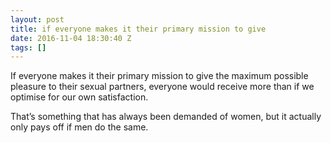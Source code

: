 ```yaml
---
layout: post
title: if everyone makes it their primary mission to give
date: 2016-11-04 18:30:40 Z
tags: []
---
```

If everyone makes it their primary mission to give the maximum possible pleasure to their sexual partners, everyone would receive more than if we optimise for our own satisfaction.

That’s something that has always been demanded of women, but it actually only pays off if men do the same.
